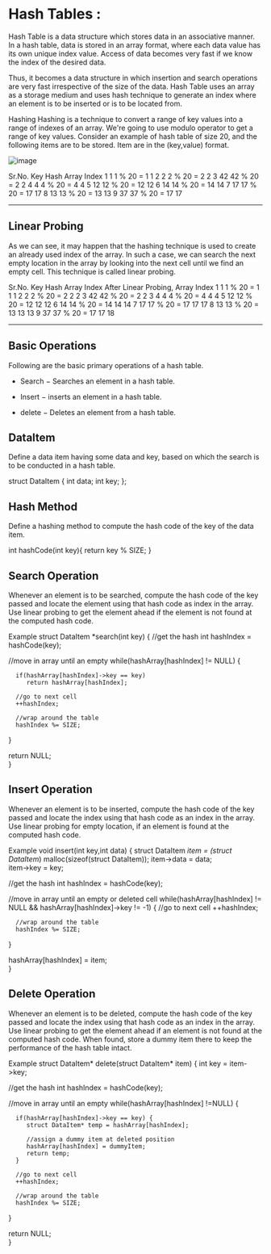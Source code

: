 
# Hash Tables :

Hash Table is a data structure which stores data in an associative manner. In a hash table, data is stored in an array format, where each data value has its own unique index value. Access of data becomes very fast if we know the index of the desired data.

Thus, it becomes a data structure in which insertion and search operations are very fast irrespective of the size of the data. Hash Table uses an array as a storage medium and uses hash technique to generate an index where an element is to be inserted or is to be located from.

Hashing
Hashing is a technique to convert a range of key values into a range of indexes of an array. We're going to use modulo operator to get a range of key values. Consider an example of hash table of size 20, and the following items are to be stored. Item are in the (key,value) format.

![image](https://www.tutorialspoint.com/data_structures_algorithms/images/hash_function.jpg)


Sr.No.	Key	Hash	Array Index
1	1	1 % 20 = 1	1
2	2	2 % 20 = 2	2
3	42	42 % 20 = 2	2
4	4	4 % 20 = 4	4
5	12	12 % 20 = 12	12
6	14	14 % 20 = 14	14
7	17	17 % 20 = 17	17
8	13	13 % 20 = 13	13
9	37	37 % 20 = 17	17

***

## Linear Probing
As we can see, it may happen that the hashing technique is used to create an already used index of the array. In such a case, we can search the next empty location in the array by looking into the next cell until we find an empty cell. This technique is called linear probing.

Sr.No.	Key	Hash	Array Index	After Linear Probing, Array Index
1	1	1 % 20 = 1	1	1
2	2	2 % 20 = 2	2	2
3	42	42 % 20 = 2	2	3
4	4	4 % 20 = 4	4	4
5	12	12 % 20 = 12	12	12
6	14	14 % 20 = 14	14	14
7	17	17 % 20 = 17	17	17
8	13	13 % 20 = 13	13	13
9	37	37 % 20 = 17	17	18

***

## Basic Operations
Following are the basic primary operations of a hash table.

- Search − Searches an element in a hash table.

- Insert − inserts an element in a hash table.

- delete − Deletes an element from a hash table.

## DataItem
Define a data item having some data and key, based on which the search is to be conducted in a hash table.

struct DataItem {
   int data;
   int key;
};


## Hash Method
Define a hashing method to compute the hash code of the key of the data item.

int hashCode(int key){
   return key % SIZE;
}


## Search Operation
Whenever an element is to be searched, compute the hash code of the key passed and locate the element using that hash code as index in the array. Use linear probing to get the element ahead if the element is not found at the computed hash code.

Example
struct DataItem *search(int key) {
   //get the hash
   int hashIndex = hashCode(key);
	
   //move in array until an empty
   while(hashArray[hashIndex] != NULL) {
	
      if(hashArray[hashIndex]->key == key)
         return hashArray[hashIndex];
			
      //go to next cell
      ++hashIndex;
		
      //wrap around the table
      hashIndex %= SIZE;
   }

   return NULL;        
}


## Insert Operation
Whenever an element is to be inserted, compute the hash code of the key passed and locate the index using that hash code as an index in the array. Use linear probing for empty location, if an element is found at the computed hash code.

Example
void insert(int key,int data) {
   struct DataItem *item = (struct DataItem*) malloc(sizeof(struct DataItem));
   item->data = data;  
   item->key = key;     

   //get the hash 
   int hashIndex = hashCode(key);

   //move in array until an empty or deleted cell
   while(hashArray[hashIndex] != NULL && hashArray[hashIndex]->key != -1) {
      //go to next cell
      ++hashIndex;
		
      //wrap around the table
      hashIndex %= SIZE;
   }
	
   hashArray[hashIndex] = item;        
}


## Delete Operation
Whenever an element is to be deleted, compute the hash code of the key passed and locate the index using that hash code as an index in the array. Use linear probing to get the element ahead if an element is not found at the computed hash code. When found, store a dummy item there to keep the performance of the hash table intact.

Example
struct DataItem* delete(struct DataItem* item) {
   int key = item->key;

   //get the hash 
   int hashIndex = hashCode(key);

   //move in array until an empty 
   while(hashArray[hashIndex] !=NULL) {
	
      if(hashArray[hashIndex]->key == key) {
         struct DataItem* temp = hashArray[hashIndex]; 
			
         //assign a dummy item at deleted position
         hashArray[hashIndex] = dummyItem; 
         return temp;
      } 
		
      //go to next cell
      ++hashIndex;
		
      //wrap around the table
      hashIndex %= SIZE;
   }  
	
   return NULL;        
}